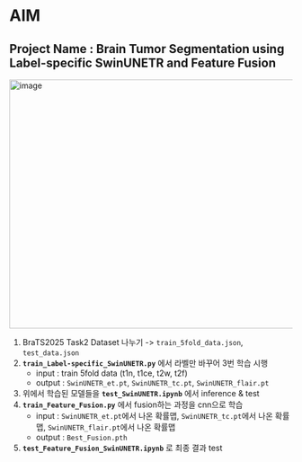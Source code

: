 # AIM
## Project Name : Brain Tumor Segmentation using Label-specific SwinUNETR and Feature Fusion

<img width="784" height="443" alt="image" src="https://github.com/user-attachments/assets/54db6779-7eb6-42c8-8d66-d671836205e0" />

1. BraTS2025 Task2 Dataset 나누기 -> `train_5fold_data.json`, `test_data.json`
2. **`train_Label-specific_SwinUNETR.py`** 에서 라벨만 바꾸어 3번 학습 시행
    - input : train 5fold data (t1n, t1ce, t2w, t2f)
    - output : `SwinUNETR_et.pt`, `SwinUNETR_tc.pt`, `SwinUNETR_flair.pt`
3. 위에서 학습된 모델들을 **`test_SwinUNETR.ipynb`** 에서 inference & test
4. **`train_Feature_Fusion.py`** 에서 fusion하는 과정을 cnn으로 학습
    - input : `SwinUNETR_et.pt`에서 나온 확률맵, `SwinUNETR_tc.pt`에서 나온 확률맵, `SwinUNETR_flair.pt`에서 나온 확률맵
    - output : `Best_Fusion.pth`
5. **`test_Feature_Fusion_SwinUNETR.ipynb`** 로 최종 결과 test

